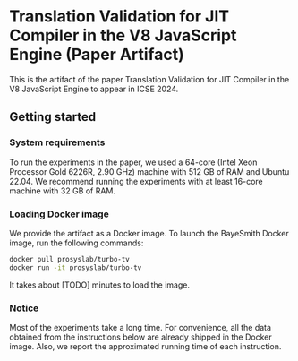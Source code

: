 # Translation Validation for JIT Compiler in the V8 JavaScript Engine (Paper Artifact)

This is the artifact of the paper Translation Validation for JIT Compiler in the V8 JavaScript Engine to appear in ICSE 2024.

## Getting started

### System requirements

To run the experiments in the paper, we used a 64-core (Intel Xeon Processor Gold 6226R, 2.90 GHz) machine
with 512 GB of RAM and Ubuntu 22.04. We recommend running the experiments with at least 16-core machine with 32 GB of RAM.

### Loading Docker image

We provide the artifact as a Docker image. To launch the BayeSmith Docker image, run the following commands:

```bash
docker pull prosyslab/turbo-tv
docker run -it prosyslab/turbo-tv
```

It takes about [TODO] minutes to load the image.

### Notice

Most of the experiments take a long time. For convenience, all the data obtained from the instructions below are already shipped
in the Docker image. Also, we report the approximated running time of each instruction.
